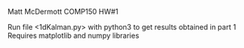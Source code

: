 Matt McDermott
COMP150 HW#1

Run file <1dKalman.py> with python3 to get results obtained in part 1
Requires matplotlib and numpy libraries